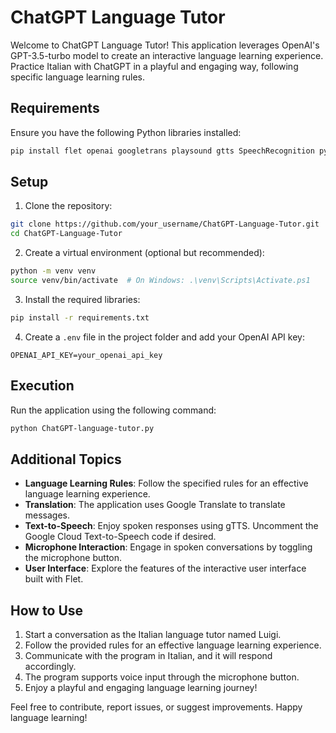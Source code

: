 # ChatGPT Language Tutor

Welcome to ChatGPT Language Tutor! This application leverages OpenAI's GPT-3.5-turbo model to create an interactive language learning experience. Practice Italian with ChatGPT in a playful and engaging way, following specific language learning rules.

## Requirements
Ensure you have the following Python libraries installed:

```bash
pip install flet openai googletrans playsound gtts SpeechRecognition python-dotenv
```

## Setup

1. Clone the repository:

```bash
git clone https://github.com/your_username/ChatGPT-Language-Tutor.git
cd ChatGPT-Language-Tutor
```

2. Create a virtual environment (optional but recommended):

```bash
python -m venv venv
source venv/bin/activate  # On Windows: .\venv\Scripts\Activate.ps1
```

3. Install the required libraries:

```bash
pip install -r requirements.txt
```

4. Create a `.env` file in the project folder and add your OpenAI API key:

```
OPENAI_API_KEY=your_openai_api_key
```

## Execution

Run the application using the following command:

```bash
python ChatGPT-language-tutor.py
```


## Additional Topics

- **Language Learning Rules**: Follow the specified rules for an effective language learning experience.
- **Translation**: The application uses Google Translate to translate messages.
- **Text-to-Speech**: Enjoy spoken responses using gTTS. Uncomment the Google Cloud Text-to-Speech code if desired.
- **Microphone Interaction**: Engage in spoken conversations by toggling the microphone button.
- **User Interface**: Explore the features of the interactive user interface built with Flet.

## How to Use

1. Start a conversation as the Italian language tutor named Luigi.
2. Follow the provided rules for an effective language learning experience.
3. Communicate with the program in Italian, and it will respond accordingly.
4. The program supports voice input through the microphone button.
5. Enjoy a playful and engaging language learning journey!

Feel free to contribute, report issues, or suggest improvements. Happy language learning!

